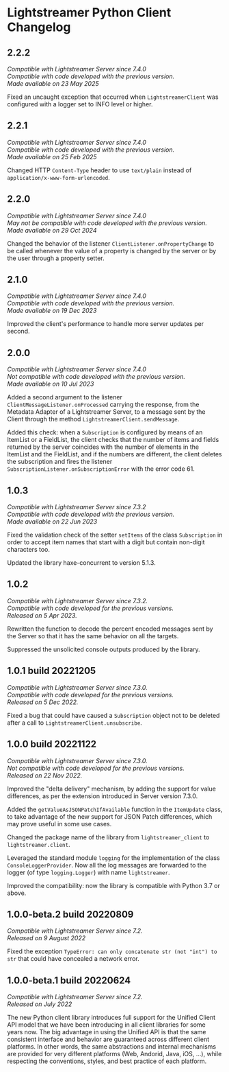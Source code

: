 # Lightstreamer Python Client Changelog

## 2.2.2
*Compatible with Lightstreamer Server since 7.4.0*<br/>
*Compatible with code developed with the previous version.*<br/>
*Made available on 23 May 2025*

Fixed an uncaught exception that occurred when `LightstreamerClient` was configured with a logger set to INFO level or higher.


## 2.2.1
*Compatible with Lightstreamer Server since 7.4.0*<br/>
*Compatible with code developed with the previous version.*<br/>
*Made available on 25 Feb 2025*

Changed HTTP `Content-Type` header to use `text/plain` instead of `application/x-www-form-urlencoded`.


## 2.2.0
*Compatible with Lightstreamer Server since 7.4.0*<br/>
*May not be compatible with code developed with the previous version.*<br/>
*Made available on 29 Oct 2024*

Changed the behavior of the listener `ClientListener.onPropertyChange` to be called whenever the value of a property is changed by the server or by the user through a property setter.


## 2.1.0
*Compatible with Lightstreamer Server since 7.4.0*<br/>
*Compatible with code developed with the previous version.*<br/>
*Made available on 19 Dec 2023*

Improved the client's performance to handle more server updates per second.


## 2.0.0
*Compatible with Lightstreamer Server since 7.4.0*<br/>
*Not compatible with code developed with the previous version.*<br/>
*Made available on 10 Jul 2023* 

Added a second argument to the listener `ClientMessageListener.onProcessed` carrying the response, from the Metadata Adapter of a Lightstreamer Server, to a message sent by the Client through the method `LightstreamerClient.sendMessage`.

Added this check: when a `Subscription` is configured by means of an ItemList or a FieldList, the client checks that the number of items and fields returned by the server coincides with the number of elements in the ItemList and the FieldList, and if the numbers are different, the client deletes the subscription and fires the listener `SubscriptionListener.onSubscriptionError` with the error code 61.


## 1.0.3
*Compatible with Lightstreamer Server since 7.3.2*<br/>
*Compatible with code developed with the previous version.*<br/>
*Made available on 22 Jun 2023* 

Fixed the validation check of the setter `setItems` of the class `Subscription` in order to accept item names that start with a digit but contain non-digit characters too.

Updated the library haxe-concurrent to version 5.1.3.


## 1.0.2
_Compatible with Lightstreamer Server since 7.3.2._<br>
_Compatible with code developed for the previous versions._<br>
_Released on 5 Apr 2023._

Rewritten the function to decode the percent encoded messages sent by the Server so that it has the same behavior on all the targets.

Suppressed the unsolicited console outputs produced by the library.


## 1.0.1 build 20221205
_Compatible with Lightstreamer Server since 7.3.0._<br>
_Compatible with code developed for the previous versions._<br>
_Released on 5 Dec 2022._

<!-- 2022/12/05 -->
Fixed a bug that could have caused a `Subscription` object not to be deleted after a call to `LightstreamerClient.unsubscribe`.


## 1.0.0 build 20221122
_Compatible with Lightstreamer Server since 7.3.0._<br>
_Not compatible with code developed for the previous versions._<br>
_Released on 22 Nov 2022._

Improved the "delta delivery" mechanism, by adding the support for value differences, as per the extension introduced in Server version 7.3.0.

Added the `getValueAsJSONPatchIfAvailable` function in the `ItemUpdate` class, to take advantage of the new support for JSON Patch differences, which may prove useful in some use cases.

Changed the package name of the library from `lightstreamer_client` to `lightstreamer.client`.

Leveraged the standard module `logging` for the implementation of the class `ConsoleLoggerProvider`. Now all the log messages are forwarded to the logger (of type `logging.Logger`) with name `lightstreamer`.

Improved the compatibility: now the library is compatible with Python 3.7 or above.


## 1.0.0-beta.2 build 20220809

_Compatible with Lightstreamer Server since 7.2._<br>
_Released on 9 August 2022_

Fixed the exception `TypeError: can only concatenate str (not "int") to str` that could have concealed a network error.


## 1.0.0-beta.1 build 20220624

_Compatible with Lightstreamer Server since 7.2._<br>
_Released on July 2022_

The new Python client library introduces full support for the Unified Client API model that we have been introducing in all client libraries for some years now. The big advantage in using the Unified API is that the same consistent interface and behavior are guaranteed across different client platforms. In other words, the same abstractions and internal mechanisms are provided for very different platforms (Web, Andorid, Java, iOS, ...), while respecting the conventions, styles, and best practice of each platform.
